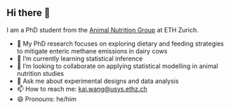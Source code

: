 ## Hi there 👋

I am a PhD student from the [Animal Nutrition Group](https://an.ias.ethz.ch/en) at ETH Zurich.

- 🔭 My PhD research focuses on exploring dietary and feeding strategies to mitigate enteric methane emissions in dairy cows
- 🌱 I’m currently learning statistical inference
- 👯 I’m looking to collaborate on applying statistical modelling in animal nutrition studies
- 💬 Ask me about experimental designs and data analysis
- 📫 How to reach me: kai.wang@usys.ethz.ch
- 😄 Pronouns: he/him

<!--
**WangKai7kkw/WangKai7kkw** is a ✨ _special_ ✨ repository because its `README.md` (this file) appears on your GitHub profile.

Here are some ideas to get you started:

- 🔭 I’m currently working on 
- 🌱 I’m currently learning Statistical Inference
- 👯 I’m looking to collaborate on applying 
- 🤔 I’m looking for help with ...
- 💬 Ask me about ...
- 📫 How to reach me: ...
- 😄 Pronouns: ...
- ⚡ Fun fact: ...
-->
